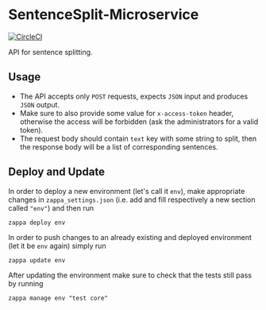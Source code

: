 # SentenceSplit-Microservice

[![CircleCI](https://circleci.com/gh/BeagleInc/SentenceSplit-Microservice.svg?style=svg&circle-token=7c554f769570976c81e7d7523c0dd0059d9e27d1)](https://circleci.com/gh/BeagleInc/SentenceSplit-Microservice)

API for sentence splitting.

## Usage
- The API accepts only `POST` requests, expects `JSON` input and produces `JSON` output.
- Make sure to also provide some value for `x-access-token` header, otherwise the access will be forbidden (ask the administrators for a valid token).
- The request body should contain `text` key with some string to split, then the response body will be a list of corresponding sentences.

## Deploy and Update
In order to deploy a new environment (let's call it `env`), make appropriate changes in `zappa_settings.json` (i.e. add and fill respectively a new section called `"env"`) and then run
```shell
zappa deploy env
```
In order to push changes to an already existing and deployed environment (let it be `env` again) simply run
```shell
zappa update env
```
After updating the environment make sure to check that the tests still pass by running
```shell
zappa manage env "test core"
```
